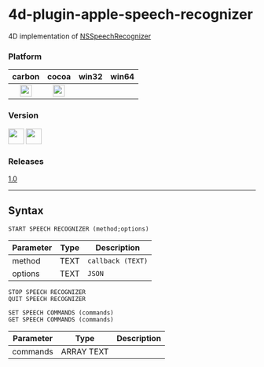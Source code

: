 # 4d-plugin-apple-speech-recognizer
4D implementation of [NSSpeechRecognizer](https://developer.apple.com/documentation/appkit/nsspeechrecognizer?language=objc)

### Platform

| carbon | cocoa | win32 | win64 |
|:------:|:-----:|:---------:|:---------:|
|<img src="https://cloud.githubusercontent.com/assets/1725068/22371562/1b091f0a-e4db-11e6-8458-8653954a7cce.png" width="24" height="24" />|<img src="https://cloud.githubusercontent.com/assets/1725068/22371562/1b091f0a-e4db-11e6-8458-8653954a7cce.png" width="24" height="24" />|||

### Version

<img src="https://cloud.githubusercontent.com/assets/1725068/18940649/21945000-8645-11e6-86ed-4a0f800e5a73.png" width="32" height="32" /> <img src="https://cloud.githubusercontent.com/assets/1725068/18940648/2192ddba-8645-11e6-864d-6d5692d55717.png" width="32" height="32" />

### Releases

[1.0](https://github.com/miyako/4d-plugin-apple-speech-recognizer/releases/tag/1.0)

---

## Syntax

```
START SPEECH RECOGNIZER (method;options)
```

Parameter|Type|Description
------------|------------|----
method|TEXT|``callback (TEXT)``
options|TEXT|``JSON``

```
STOP SPEECH RECOGNIZER
QUIT SPEECH RECOGNIZER
```

```
SET SPEECH COMMANDS (commands)
GET SPEECH COMMANDS (commands)
```

Parameter|Type|Description
------------|------------|----
commands|ARRAY TEXT|
